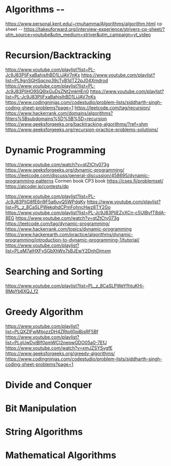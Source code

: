 # Algorithms --

https://www.personal.kent.edu/~rmuhamma/Algorithms/algorithm.html
cp sheet -- https://takeuforward.org/interview-experience/strivers-cp-sheet/?utm_source=youtube&utm_medium=striver&utm_campaign=yt_video

# Recursion/Backtracking

https://www.youtube.com/playlist?list=PL-Jc9J83PIiFxaBahjslhBD1LiJAV7nKs
https://www.youtube.com/playlist?list=PL9gnSGHSqcnp39cTyB1dTZ2pJ04Xmdrod
https://www.youtube.com/playlist?list=PL-Jc9J83PIiHO9SQ6lxGuDsZNt2mkHEn0
https://www.youtube.com/playlist?list=PL-Jc9J83PIiFxaBahjslhBD1LiJAV7nKs
https://www.codingninjas.com/codestudio/problem-lists/siddharth-singh-coding-sheet-problems?page=1
https://leetcode.com/tag/recursion/
https://www.hackerrank.com/domains/algorithms?filters%5Bsubdomains%5D%5B%5D=recursion
https://www.geeksforgeeks.org/backtracking-algorithms/?ref=shm
https://www.geeksforgeeks.org/recursion-practice-problems-solutions/

# Dynamic Programming

https://www.youtube.com/watch?v=qtZtCty073g
https://www.geeksforgeeks.org/dynamic-programming/
https://leetcode.com/discuss/general-discussion/458695/dynamic-programming-patterns
Cormen book
CP3 book
https://cses.fi/problemset/
https://atcoder.jp/contests/dp

https://www.youtube.com/playlist?list=PL-Jc9J83PIiG8fE6rj9F5a6uyQ5WPdqKy
https://www.youtube.com/playlist?list=PL_z_8CaSLPWekqhdCPmFohncHwz8TY2Go
https://www.youtube.com/playlist?list=PL-Jc9J83PIiEZvXCn-c5UIBvfT8dA-8EG
https://www.youtube.com/watch?v=qtZtCty073g
https://leetcode.com/tag/dynamic-programming/
https://www.hackerrank.com/topics/dynamic-programming
https://www.hackerearth.com/practice/algorithms/dynamic-programming/introduction-to-dynamic-programming-1/tutorial/
https://www.youtube.com/playlist?list=PLqM7alHXFySGbXhWx7sBJEwY2DnhDjmxm

# Searching and Sorting

https://www.youtube.com/playlist?list=PL_z_8CaSLPWeYfhtuKHj-9MpYb6XQJ_f2

# Greedy Algorithm

https://www.youtube.com/playlist?list=PLQXZIFwMtjozzDH4ZRtpIl0piBjsRF5Bf
https://www.youtube.com/playlist?list=PLgUwDviBIf0pmWCl2nepwGDO05a0-7EfJ
https://www.youtube.com/watch?v=xmJZSYSvgfE
https://www.geeksforgeeks.org/greedy-algorithms/
https://www.codingninjas.com/codestudio/problem-lists/siddharth-singh-coding-sheet-problems?page=1

# Divide and Conquer

# Bit Manipulation

# String Algorithms

# Mathematical Algorithms
